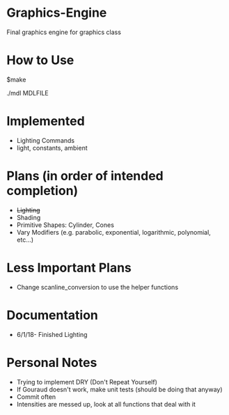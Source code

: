 # Graphics-Engine
Final graphics engine for graphics class
# How to Use
$make

./mdl MDLFILE

# Implemented
- Lighting Commands
- light, constants, ambient

# Plans (in order of intended completion)
- ~~Lighting~~
- Shading
- Primitive Shapes: Cylinder, Cones
- Vary Modifiers (e.g. parabolic, exponential, logarithmic, polynomial, etc...)

# Less Important Plans
- Change scanline_conversion to use the helper functions

# Documentation
- 6/1/18- Finished Lighting

# Personal Notes
- Trying to implement DRY (Don't Repeat Yourself)
- If Gouraud doesn't work, make unit tests (should be doing that anyway)
- Commit often
- Intensities are messed up, look at all functions that deal with it
